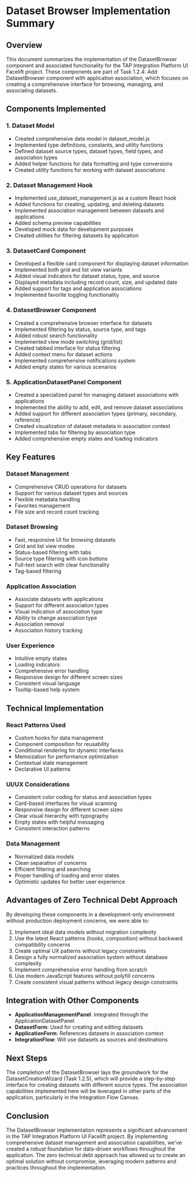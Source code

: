 # Dataset Browser Implementation Summary

## Overview

This document summarizes the implementation of the DatasetBrowser component and associated functionality for the TAP Integration Platform UI Facelift project. These components are part of Task 1.2.4: Add DatasetBrowser component with application association, which focuses on creating a comprehensive interface for browsing, managing, and associating datasets.

## Components Implemented

### 1. Dataset Model
- Created comprehensive data model in dataset_model.js
- Implemented type definitions, constants, and utility functions
- Defined dataset source types, dataset types, field types, and association types
- Added helper functions for data formatting and type conversions
- Created utility functions for working with dataset associations

### 2. Dataset Management Hook
- Implemented use_dataset_management.js as a custom React hook
- Added functions for creating, updating, and deleting datasets
- Implemented association management between datasets and applications
- Added schema preview capabilities
- Developed mock data for development purposes
- Created utilities for filtering datasets by application

### 3. DatasetCard Component
- Developed a flexible card component for displaying dataset information
- Implemented both grid and list view variants
- Added visual indicators for dataset status, type, and source
- Displayed metadata including record count, size, and updated date
- Added support for tags and application associations
- Implemented favorite toggling functionality

### 4. DatasetBrowser Component
- Created a comprehensive browser interface for datasets
- Implemented filtering by status, source type, and tags
- Added robust search functionality
- Implemented view mode switching (grid/list)
- Created tabbed interface for status filtering
- Added context menu for dataset actions
- Implemented comprehensive notifications system
- Added empty states for various scenarios

### 5. ApplicationDatasetPanel Component
- Created a specialized panel for managing dataset associations with applications
- Implemented the ability to add, edit, and remove dataset associations
- Added support for different association types (primary, secondary, reference)
- Created visualization of dataset metadata in association context
- Implemented tabs for filtering by association type
- Added comprehensive empty states and loading indicators

## Key Features

### Dataset Management
- Comprehensive CRUD operations for datasets
- Support for various dataset types and sources
- Flexible metadata handling
- Favorites management
- File size and record count tracking

### Dataset Browsing
- Fast, responsive UI for browsing datasets
- Grid and list view modes
- Status-based filtering with tabs
- Source type filtering with icon buttons
- Full-text search with clear functionality
- Tag-based filtering

### Application Association
- Associate datasets with applications
- Support for different association types
- Visual indication of association type
- Ability to change association type
- Association removal
- Association history tracking

### User Experience
- Intuitive empty states
- Loading indicators
- Comprehensive error handling
- Responsive design for different screen sizes
- Consistent visual language
- Tooltip-based help system

## Technical Implementation

### React Patterns Used
- Custom hooks for data management
- Component composition for reusability
- Conditional rendering for dynamic interfaces
- Memoization for performance optimization
- Contextual state management
- Declarative UI patterns

### UI/UX Considerations
- Consistent color coding for status and association types
- Card-based interfaces for visual scanning
- Responsive design for different screen sizes
- Clear visual hierarchy with typography
- Empty states with helpful messaging
- Consistent interaction patterns

### Data Management
- Normalized data models
- Clean separation of concerns
- Efficient filtering and searching
- Proper handling of loading and error states
- Optimistic updates for better user experience

## Advantages of Zero Technical Debt Approach

By developing these components in a development-only environment without production deployment concerns, we were able to:

1. Implement ideal data models without migration complexity
2. Use the latest React patterns (hooks, composition) without backward compatibility concerns
3. Create optimal UX patterns without legacy constraints
4. Design a fully normalized association system without database complexity
5. Implement comprehensive error handling from scratch
6. Use modern JavaScript features without polyfill concerns
7. Create consistent visual patterns without legacy design constraints

## Integration with Other Components

- **ApplicationManagementPanel**: Integrated through the ApplicationDatasetPanel
- **DatasetForm**: Used for creating and editing datasets
- **ApplicationForm**: References datasets in association context
- **IntegrationFlow**: Will use datasets as sources and destinations

## Next Steps

The completion of the DatasetBrowser lays the groundwork for the DatasetCreationWizard (Task 1.2.5), which will provide a step-by-step interface for creating datasets with different source types. The association capabilities implemented here will be leveraged in other parts of the application, particularly in the Integration Flow Canvas.

## Conclusion

The DatasetBrowser implementation represents a significant advancement in the TAP Integration Platform UI Facelift project. By implementing comprehensive dataset management and association capabilities, we've created a robust foundation for data-driven workflows throughout the application. The zero technical debt approach has allowed us to create an optimal solution without compromise, leveraging modern patterns and practices throughout the implementation.
